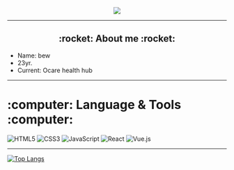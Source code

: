 <div id="header" align="center">
  <img src="https://media2.giphy.com/media/v1.Y2lkPTc5MGI3NjExdmJ3cXp3c3h3czY1aGtuM3libDBnZmFhZjBnb2V3NnEwN3FycTVtbyZlcD12MV9pbnRlcm5hbF9naWZfYnlfaWQmY3Q9Zw/mj4ruS6mHkdKEdmwc1/giphy.gif" />
</div>

---

<div id="about" >
  <h2 align="center">:rocket: About me :rocket:</h2>  
  <ul>
    <li>Name: bew</li>
    <li> 23yr. </li>
    <li>Current: Ocare health hub </li>
  </ul>
</div>

---
<div>
  <h1>:computer: Language & Tools :computer:</h1>
</div>

![HTML5](https://img.shields.io/badge/html5-%23E34F26.svg?style=for-the-badge&logo=html5&logoColor=white)
![CSS3](https://img.shields.io/badge/css3-%231572B6.svg?style=for-the-badge&logo=css3&logoColor=white)
![JavaScript](https://img.shields.io/badge/javascript-%23323330.svg?style=for-the-badge&logo=javascript&logoColor=%23F7DF1E)
![React](https://img.shields.io/badge/react-%2320232a.svg?style=for-the-badge&logo=react&logoColor=%2361DAFB)
![Vue.js](https://img.shields.io/badge/vuejs-%2335495e.svg?style=for-the-badge&logo=vuedotjs&logoColor=%234FC08D)

---

[![Top Langs](https://github-readme-stats.vercel.app/api/top-langs/?username=kanchalit63&layout=compact&theme=vision-friendly-dark)](https://github.com/anuraghazra/github-readme-stats)
